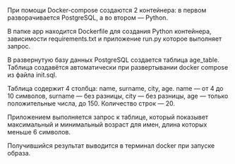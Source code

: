 При помощи Docker-compose создаются 2 контейнера: в первом разворачивается PostgreSQL, а во втором  — Python.

В папке app находится Dockerfile для создания Python контейнера, зависимости requirements.txt и приложение run.py которое выполняет запрос.

В развернутую базу данных PostgreSQL создается таблица age_table. Таблица создавётся автоматически при развертывании docker compose из файла init.sql.

Таблица содержит 4 столбца: name, surname, city, age. name — от 4 до 10 символов, surname — без разницы, city — без разницы, age — только положительные числа, до 150. Количество строк — 20. 

Приложением выполняется запрос к таблице, который показывет максимальный и минимальный возраст для имен, длина которых меньше 6 символов.

Получившийся результат выводится в терминал docker при запуске образа. 
